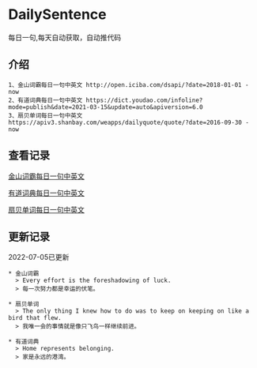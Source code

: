# DailySentence

每日一句,每天自动获取，自动推代码

## 介绍

```
1、金山词霸每日一句中英文 http://open.iciba.com/dsapi/?date=2018-01-01 - now
2、有道词典每日一句中英文 https://dict.youdao.com/infoline?mode=publish&date=2021-03-15&update=auto&apiversion=6.0
3、扇贝单词每日一句中英文 https://apiv3.shanbay.com/weapps/dailyquote/quote/?date=2016-09-30 - now
```

## 查看记录

[金山词霸每日一句中英文](./data/iciba/)

[有道词典每日一句中英文](./data/youdao/)

[扇贝单词每日一句中英文](./data/shanbay/)

## 更新记录
2022-07-05已更新 
```
* 金山词霸
  > Every effort is the foreshadowing of luck.
  > 每一次努力都是幸运的伏笔。

* 扇贝单词
  > The only thing I knew how to do was to keep on keeping on like a bird that flew.
  > 我唯一会的事情就是像只飞鸟一样继续前进。

* 有道词典
  > Home represents belonging.
  > 家是永远的港湾。

```

